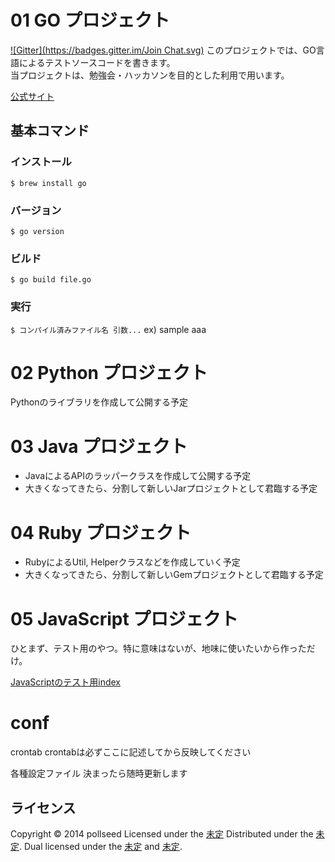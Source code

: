 01 GO プロジェクト
=============================
[![Gitter](https://badges.gitter.im/Join Chat.svg)](https://gitter.im/pollseed/Programing_bastion?utm_source=badge&utm_medium=badge&utm_campaign=pr-badge&utm_content=badge)
このプロジェクトでは、GO言語によるテストソースコードを書きます。  
当プロジェクトは、勉強会・ハッカソンを目的とした利用で用います。  

[公式サイト](http://golang.org/)

基本コマンド
-------
### インストール ###
`` $ brew install go ``

### バージョン ###
`` $ go version ``

### ビルド ###
`` $ go build file.go ``

### 実行 ###
`` $ コンパイル済みファイル名 引数... ``
ex) sample aaa


02 Python プロジェクト
====================
Pythonのライブラリを作成して公開する予定

03 Java プロジェクト
====================
* JavaによるAPIのラッパークラスを作成して公開する予定
* 大きくなってきたら、分割して新しいJarプロジェクトとして君臨する予定

04 Ruby プロジェクト
====================
* RubyによるUtil, Helperクラスなどを作成していく予定
* 大きくなってきたら、分割して新しいGemプロジェクトとして君臨する予定

05 JavaScript プロジェクト
====================
ひとまず、テスト用のやつ。特に意味はないが、地味に使いたいから作っただけ。

[JavaScriptのテスト用index](http://bl.ocks.org/pollseed/raw/d5bc36447f0d00427402/)

conf
====================
crontab
crontabは必ずここに記述してから反映してください

各種設定ファイル
決まったら随時更新します



ライセンス
----------
Copyright &copy; 2014 pollseed
Licensed under the [未定][未定]
Distributed under the [未定][未定].
Dual licensed under the [未定][未定] and [未定][未定].

[未定]: http://example.com
[未定]: http://example.com
[未定]: http://example.com
